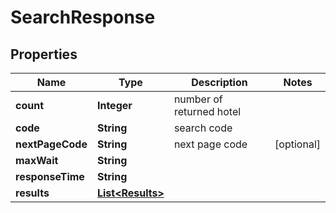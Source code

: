 
# SearchResponse

## Properties
Name | Type | Description | Notes
------------ | ------------- | ------------- | -------------
**count** | **Integer** | number of returned hotel | 
**code** | **String** | search code | 
**nextPageCode** | **String** | next page code |  [optional]
**maxWait** | **String** |  | 
**responseTime** | **String** |  | 
**results** | [**List&lt;Results&gt;**](Results.md) |  | 



